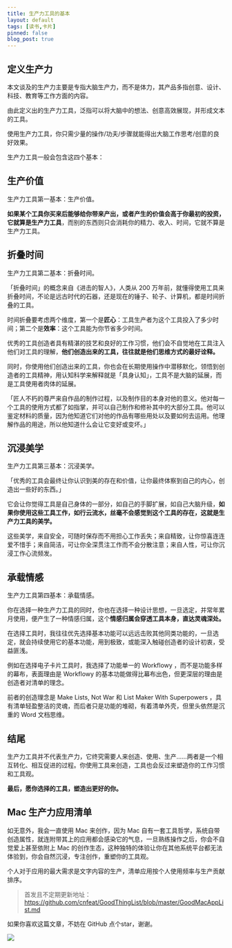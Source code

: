 ```yaml
---
title: 生产力工具的基本
layout: default
tags: [读书,卡片]
pinned: false
blog_post: true
---
```



## 定义生产力

本文谈及的生产力主要是专指大脑生产力，而不是体力，其产品多指创意、设计、科技、教育等工作方面的内容。

由此定义出的生产力工具，泛指可以将大脑中的想法、创意高效展现，并形成文本的工具。

使用生产力工具，你只需少量的操作/功夫/步骤就能得出大脑工作思考/创意的良好效果。

生产力工具一般会包含这四个基本：

## 生产价值

生产力工具第一基本：生产价值。

**如果某个工具你买来后能够给你带来产出，或者产生的价值会高于你最初的投资，它就算是生产力工具**，而别的东西则只会消耗你的精力、收入、时间，它就不算是生产力工具。

## 折叠时间

生产力工具第二基本：折叠时间。

「折叠时间」的概念来自《进击的智人》，人类从 200 万年前，就懂得使用工具来折叠时间，不论是远古时代的石器，还是现在的锤子、轮子、计算机，都是时间折叠的工具。

时间折叠要考虑两个维度，第一个是**匠心**：工具生产者为这个工具投入了多少时间；第二个是**效率**：这个工具能为你节省多少时间。

优秀的工具创造者具有精湛的技艺和良好的工作习惯，他们会不自觉地在工具注入他们对工具的理解，**他们创造出来的工具，往往就是他们思维方式的最好诠释。**

同时，你使用他们创造出来的工具，你也会在长期使用操作中潜移默化，领悟到创造者的工具精神，用认知科学来解释就是「具身认知」，工具不是大脑的延展，而是工具使用者肉体的延展。

「匠人不朽的尊严来自作品的制作过程，以及制作目的本身对他的意义。他对每一个工具的使用方式都了如指掌，并可以自己制作和修补其中的大部分工具。他可以鉴定材料的质量，因为他知道它们对他的作品有哪些用处以及要如何去运用。他理解作品的用途，所以他知道什么会让它变好或变坏。」

## 沉浸美学

生产力工具第三基本：沉浸美学。

「优秀的工具会最终让你认识到美的存在和价值，让你最终体察到自己的内心，创造出一些好的东西。」

它会让你觉得工具是自己身体的一部分，如自己的手脚扩展，如自己大脑升级，**如果你使用这些工具工作，如行云流水，丝毫不会感觉到这个工具的存在，这就是生产力工具的美学。**

这些美学，来自安全，可随时保存而不用担心工作丢失；来自精致，让你惊喜连连爱不惜手；来自简洁，可让你全深贯注工作而不会分散注意；来自人性，可让你沉浸工作心流频发。

## 承载情感

生产力工具第四基本：承载情感。

你在选择一种生产力工具的同时，你也在选择一种设计思想，一旦选定，并常年累月使用，便产生了一种情感归属，这个**情感归属会穿透工具本身，直达灵魂深处。**

在选择工具时，我往往优先选择基本功能可以远远击败其他同类功能的，一旦选定，就会持续使用它的基本功能，用到极致，或能深入触碰创造者的设计初衷，受益匪浅。

例如在选择电子卡片工具时，我选择了功能单一的 Workflowy ，而不是功能多样的幕布，表面理由是 Workflowy 的基本功能做得比幕布出色，但更深层的理由是创造者对清单的理念。

前者的创造理念是 Make Lists, Not War 和 List Maker With Superpowers ，具有清单轻盈整洁的灵魂，而后者只是功能的堆砌，有着清单外壳，但里头依然是沉重的 Word 文档思维。

## 结尾

生产力工具并不代表生产力，它终究需要人来创造、使用、生产……两者是一个相互转化、相互促进的过程。你使用工具来创造，工具也会反过来塑造你的工作习惯和工具观。

**最后，愿你选择的工具，塑造出更好的你。**


## Mac 生产力应用清单

如无意外，我会一直使用 Mac 来创作，因为 Mac 自有一套工具哲学，系统自带创造属性，就连附带其上的应用都会感染它的气息，一旦熟练操作之后，你会不自觉爱上甚至依附上 Mac 的创作生态，这种独特的体验让你在其他系统平台都无法体验到，你会自然沉浸，专注创作，重塑你的工具观。

个人对于应用的最大需求是文字内容的生产，清单应用按个人使用频率与生产贡献排序。

> 首发且不定期更新地址：https://github.com/cnfeat/GoodThingList/blob/master/GoodMacAppList.md

如果你喜欢这篇文章，不妨在 GitHub 点个star，谢谢。

![](https://mmbiz.qpic.cn/mmbiz_png/HRoY0QT1GiabuHRXIliaiaRJUFKPFv6qNjYeH9EDibfFo3EXdVQd89XYUTh5NUNO35icvew0LgXuTgZJibPKkUypKwng/0?wx_fmt=png)